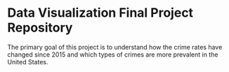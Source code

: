 # Data Visualization Final Project Repository

The primary goal of this project is to understand how the crime rates have changed since 2015 and which types of crimes are more prevalent in the United States.  
